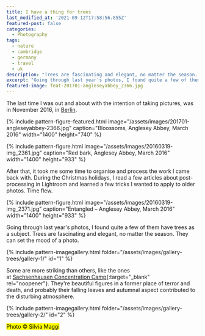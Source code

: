 ```yaml
---
title: I have a thing for trees
last_modified_at: '2021-09-12T17:58:56.855Z'
featured-post: false
categories:
  - Photography
tags:
  - nature
  - cambridge
  - germany
  - travel
  - uk
description: "Trees are fascinating and elegant, no matter the season. They can easily set the mood of a photo."
excerpt: "Going through last year's photos, I found quite a few of them have trees as a subject. Trees are fascinating and elegant, no matter the season. They can easily set the mood of a photo."
featured-image: feat-201701-angleseyabbey_2366.jpg
---
```

<p class="lead">The last time I was out and about with the intention of taking pictures, was in November 2016, in <a href="{{ site.url }}/photography/the-berlin-fascination/">Berlin</a>.</p>

{% include pattern-figure-featured.html image="/assets/images/201701-angleseyabbey-2366.jpg" caption="Bloossoms, Anglesey Abbey, March 2016" width="1400" height="740" %}

{% include pattern-figure.html image="/assets/images/20160319-img_2361.jpg" caption="Red bark, Anglesey Abbey, March 2016" width="1400" height="933" %}

After that, it took me some time to organise and process the work I came back with. During the Christmas holidays, I read a few articles about post-processing in Lightroom and learned a few tricks I wanted to apply to older photos. Time flew.

{% include pattern-figure.html image="/assets/images/20160319-img_2371.jpg" caption="Entangled – Anglesey Abbey, March 2016" width="1400" height="933" %}

Going through last year's photos, I found quite a few of them have trees as a subject. Trees are fascinating and elegant, no matter the season. They can set the mood of a photo.

{% include pattern-imagegallery.html folder="/assets/images/gallery-trees/gallery-1/" id="1" %}

Some are more striking than others, like the ones at [Sachsenhausen Concentration Camp](https://www.sachsenhausen-sbg.de/en/){:target="_blank" rel="noopener"}. They're beautiful figures in a former place of terror and death, and probably their falling leaves and autumnal aspect contributed to the disturbing atmosphere.

{% include pattern-imagegallery.html folder="/assets/images/gallery-trees/gallery-2/" id="2" %}

<p class="detached"><mark class="smd-highlight small">Photo &copy; Silvia Maggi</mark></p>
